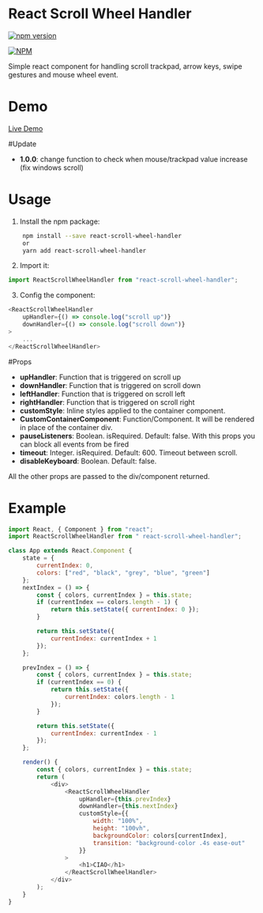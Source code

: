 # React Scroll Wheel Handler

[![npm version](https://badge.fury.io/js/react-scroll-wheel-handler.svg)](http://badge.fury.io/js/react-scroll-wheel-handler)

[![NPM](https://nodei.co/npm/react-scroll-wheel-handler.png)](https://nodei.co/npm/react-scroll-wheel-handler/)

Simple react component for handling scroll trackpad, arrow keys, swipe gestures and mouse wheel event.

# Demo

[Live Demo](https://react-scroll-wheel.herokuapp.com/)

#Update

-   **1.0.0**: change function to check when mouse/trackpad value increase (fix windows scroll)

# Usage

1. Install the npm package:

```bash
    npm install --save react-scroll-wheel-handler
    or
    yarn add react-scroll-wheel-handler
```

2. Import it:

```javascript
import ReactScrollWheelHandler from "react-scroll-wheel-handler";
```

3. Config the component:

```javascript
<ReactScrollWheelHandler
    upHandler={() => console.log("scroll up")}
    downHandler={() => console.log("scroll down")}
>
    ...
</ReactScrollWheelHandler>
```

#Props

-   **upHandler**: Function that is triggered on scroll up
-   **downHandler**: Function that is triggered on scroll down
-   **leftHandler**: Function that is triggered on scroll left
-   **rightHandler**: Function that is triggered on scroll right
-   **customStyle**: Inline styles applied to the container component.
-   **CustomContainerComponent**: Function/Component. It will be rendered in place of the container div.
-   **pauseListeners**: Boolean. isRequired. Default: false. With this props you can block all events from be fired
-   **timeout**: Integer. isRequired. Default: 600. Timeout between scroll.
-   **disableKeyboard**: Boolean. Default: false.

All the other props are passed to the div/component returned.

# Example

```javascript
import React, { Component } from "react";
import ReactScrollWheelHandler from " react-scroll-wheel-handler";

class App extends React.Component {
    state = {
        currentIndex: 0,
        colors: ["red", "black", "grey", "blue", "green"]
    };
    nextIndex = () => {
        const { colors, currentIndex } = this.state;
        if (currentIndex == colors.length - 1) {
            return this.setState({ currentIndex: 0 });
        }

        return this.setState({
            currentIndex: currentIndex + 1
        });
    };

    prevIndex = () => {
        const { colors, currentIndex } = this.state;
        if (currentIndex == 0) {
            return this.setState({
                currentIndex: colors.length - 1
            });
        }

        return this.setState({
            currentIndex: currentIndex - 1
        });
    };

    render() {
        const { colors, currentIndex } = this.state;
        return (
            <div>
                <ReactScrollWheelHandler
                    upHandler={this.prevIndex}
                    downHandler={this.nextIndex}
                    customStyle={{
                        width: "100%",
                        height: "100vh",
                        backgroundColor: colors[currentIndex],
                        transition: "background-color .4s ease-out"
                    }}
                >
                    <h1>CIAO</h1>
                </ReactScrollWheelHandler>
            </div>
        );
    }
}
```
